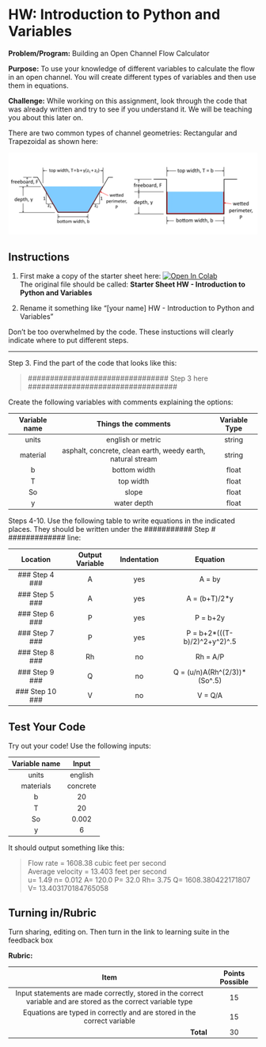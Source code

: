 #  HW: Introduction to Python and Variables

**Problem/Program:** Building an Open Channel Flow Calculator

**Purpose:** To use your knowledge of different variables to calculate the flow in an open channel. You will create different types of variables and then use them in equations.

**Challenge:** While working on this assignment, look through the code that was already written and try to see if you understand it. We will be teaching you about this later on. 

There are two common types of channel geometries: Rectangular and Trapezoidal as shown here:

![channel_flow_example.png](images/channel_flow_example.png)

## Instructions
1. First make a copy of the starter sheet here:
  <a href="https://colab.research.google.com/github/byu-cce270/content/blob/main/docs/unit2/0_intro_python_variables/Starter_Sheet_HW_Introduction_to_Python_and_Variables.ipynb" target="_parent"><img src="https://colab.research.google.com/assets/colab-badge.svg" alt="Open In Colab"/></a>
   </br> The original file should be called: **Starter Sheet HW - Introduction to Python and Variables**

2. Rename it something like “[your name] HW - Introduction to Python and Variables”

Don’t be too overwhelmed by the code. These instuctions will clearly indicate where to put different steps.

---
Step 3. Find the part of the code that looks like this:
> ################################ Step 3 here ##################################

Create the following variables with comments explaining the options:

| Variable name |                     Things the comments                     | Variable Type |
|:-------------:|:-----------------------------------------------------------:|:-------------:|
|     units     |                      english or metric                      |    string     |
|   material    | asphalt, concrete, clean earth, weedy earth, natural stream |    string     |
|       b       |                        bottom width                         |     float     |
|       T       |                          top width                          |     float     |
|      So       |                            slope                            |     float     |
|       y       |                         water depth                         |     float     |

Steps 4-10. Use the  following table to write equations in the indicated  places. They should be written under the ########### Step # ############# line:

|    Location     | Output Variable | Indentation |           Equation           |
|:---------------:|:---------------:|:-----------:|:----------------------------:|
| ### Step 4 ###  |        A        |     yes     |            A = by            |
| ### Step 5 ###  |        A        |     yes     |        A = (b+T)/2*y         |
| ### Step 6 ###  |        P        |     yes     |           P = b+2y           |
| ### Step 7 ###  |        P        |     yes     | P = b+2*(((T-b)/2)^2+y^2)^.5 |
| ### Step 8 ###  |       Rh        |     no      |           Rh = A/P           |
| ### Step 9 ###  |        Q        |     no      | Q = (u/n)A(Rh^(2/3))*(So^.5) |
| ### Step 10 ### |        V        |     no      |           V = Q/A            |

## Test Your Code
Try out your code! Use the following inputs:

| Variable name |   Input   |
|:-------------:|:---------:|
|     units     |  english  |
|   materials   | concrete  |
|       b       |    20     |
|       T       |    20     |
|      So       |   0.002   |
|       y       |     6     |

It should output something like this:
> Flow rate =  1608.38  cubic feet per second </br>
> Average velocity =  13.403  feet per second </br>
> u=  1.49  n=  0.012  A=  120.0  P=  32.0  Rh=  3.75  Q=  1608.380422171807  V=  13.403170184765058

## Turning in/Rubric
Turn sharing, editing on. Then turn in the link to learning suite in the feedback box

**Rubric:**

|                                                      Item                                                       | Points Possible |
|:---------------------------------------------------------------------------------------------------------------:|:---------------:|
| Input statements are made correctly, stored in the correct variable and are stored as the correct variable type |       15        |
|                     Equations are typed in correctly and are stored in the correct variable                     |       15        |
|                                 <div style="text-align: right">**Total**</div>                                  |       30        |